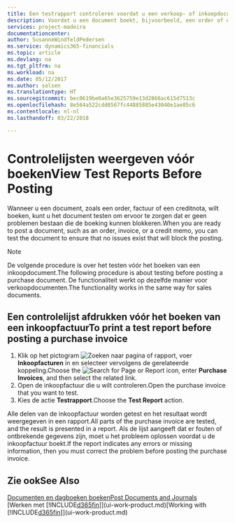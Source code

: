 ```yaml
---
title: Een testrapport controleren voordat u een verkoop- of inkoopdocument boekt | Microsoft Docs
description: Voordat u een document boekt, bijvoorbeeld, een order of een creditnota, kunt u het testen en controleren op fouten die boeking kunnen blokkeren.
services: project-madeira
documentationcenter: 
author: SusanneWindfeldPedersen
ms.service: dynamics365-financials
ms.topic: article
ms.devlang: na
ms.tgt_pltfrm: na
ms.workload: na
ms.date: 05/12/2017
ms.author: solsen
ms.translationtype: HT
ms.sourcegitcommit: bec0619be0a65e3625759e13d2866ac615d7513c
ms.openlocfilehash: 8e564a522cdd8567fc44885885e43040e1ae85c6
ms.contentlocale: nl-nl
ms.lasthandoff: 03/22/2018

---
```

# <a name="view-test-reports-before-posting"></a><span data-ttu-id="c4698-103">Controlelijsten weergeven vóór boeken</span><span class="sxs-lookup"><span data-stu-id="c4698-103">View Test Reports Before Posting</span></span>
<span data-ttu-id="c4698-104">Wanneer u een document, zoals een order, factuur of een creditnota, wilt boeken, kunt u het document testen om ervoor te zorgen dat er geen problemen bestaan die de boeking kunnen blokkeren.</span><span class="sxs-lookup"><span data-stu-id="c4698-104">When you are ready to post a document, such as an order, invoice, or a credit memo, you can test the document to ensure that no issues exist that will block the posting.</span></span>

> [!NOTE]  
>   <span data-ttu-id="c4698-105">De volgende procedure is over het testen vóór het boeken van een inkoopdocument.</span><span class="sxs-lookup"><span data-stu-id="c4698-105">The following procedure is about testing before posting a purchase document.</span></span> <span data-ttu-id="c4698-106">De functionaliteit werkt op dezelfde manier voor verkoopdocumenten.</span><span class="sxs-lookup"><span data-stu-id="c4698-106">The functionality works in the same way for sales documents.</span></span>

## <a name="to-print-a-test-report-before-posting-a-purchase-invoice"></a><span data-ttu-id="c4698-107">Een controlelijst afdrukken vóór het boeken van een inkoopfactuur</span><span class="sxs-lookup"><span data-stu-id="c4698-107">To print a test report before posting a purchase invoice</span></span>
1. <span data-ttu-id="c4698-108">Klik op het pictogram ![Zoeken naar pagina of rapport](media/ui-search/search_small.png "pictogram Zoeken naar pagina of rapport"), voer **Inkoopfacturen** in en selecteer vervolgens de gerelateerde koppeling.</span><span class="sxs-lookup"><span data-stu-id="c4698-108">Choose the ![Search for Page or Report](media/ui-search/search_small.png "Search for Page or Report icon") icon, enter **Purchase Invoices**, and then select the related link.</span></span>
2. <span data-ttu-id="c4698-109">Open de inkoopfactuur die u wilt controleren.</span><span class="sxs-lookup"><span data-stu-id="c4698-109">Open the purchase invoice that you want to test.</span></span>
3. <span data-ttu-id="c4698-110">Kies de actie **Testrapport**.</span><span class="sxs-lookup"><span data-stu-id="c4698-110">Choose the **Test Report** action.</span></span>  

<span data-ttu-id="c4698-111">Alle delen van de inkoopfactuur worden getest en het resultaat wordt weergegeven in een rapport.</span><span class="sxs-lookup"><span data-stu-id="c4698-111">All parts of the purchase invoice are tested, and the result is presented in a report.</span></span> <span data-ttu-id="c4698-112">Als de lijst aangeeft dat er fouten of ontbrekende gegevens zijn, moet u het probleem oplossen voordat u de inkoopfactuur boekt.</span><span class="sxs-lookup"><span data-stu-id="c4698-112">If the report indicates any errors or missing information, then you must correct the problem before posting the purchase invoice.</span></span>

## <a name="see-also"></a><span data-ttu-id="c4698-113">Zie ook</span><span class="sxs-lookup"><span data-stu-id="c4698-113">See Also</span></span>
[<span data-ttu-id="c4698-114">Documenten en dagboeken boeken</span><span class="sxs-lookup"><span data-stu-id="c4698-114">Post Documents and Journals</span></span>](ui-post-documents-journals.md)  
<span data-ttu-id="c4698-115">[Werken met [!INCLUDE[d365fin](includes/d365fin_md.md)]](ui-work-product.md)</span><span class="sxs-lookup"><span data-stu-id="c4698-115">[Working with [!INCLUDE[d365fin](includes/d365fin_md.md)]](ui-work-product.md)</span></span>


